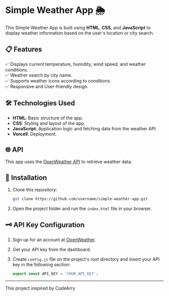 # Simple Weather App 🌦️

This Simple Weather App is built using **HTML**, **CSS**, and **JavaScript** to display weather information based on the user's location or city search.

## 📋 Features
✅ Displays current temperature, humidity, wind speed, and weather conditions.  
✅ Weather search by city name.  
✅ Supports weather icons according to conditions.  
✅ Responsive and User-friendly design.  

## 🛠️ Technologies Used
- **HTML**: Basic structure of the app.  
- **CSS**: Styling and layout of the app.  
- **JavaScript**: Application logic and fetching data from the weather API.
- **Vercell**: Deployment.  

## 🌐 API
This app uses the [OpenWeather API](https://openweathermap.org/api) to retrieve weather data.  

## 💾 Installation
1. Clone this repository:  
    ```bash
    git clone https://github.com/username/simple-weather-app.git
    ```  
2. Open the project folder and run the `index.html` file in your browser.  

## 🗝️ API Key Configuration
1. Sign up for an account at [OpenWeather](https://openweathermap.org/).  
2. Get your API key from the dashboard.  
3. Create `config.js` file on the project's root directory and insert your API key in the following section:  

    ```javascript
    export const API_KEY = 'YOUR_API_KEY';
    ```  


---


This project inspired by CodeArry
